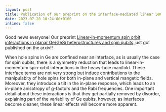 ```yaml
---
layout: post
title: Publication of our preprint on the interface-mediated linear SOC in Ge/GeSi
date: 2023-07-20 10:24:00+0100
inline: false
---
```

Good news everyone! Our preprint <a href="https://arxiv.org/abs/2307.10007">Linear-in-momentum spin orbit interactions in planar Ge/GeSi heterostructures and spin qubits</a> just got published on the arxiv!!


When hole spins in Ge are confined near an interface, as is usually the case for spin qubits, there is a symmetry reduction that leads to linear-in-momentum spin-orbit interactions in the heavy-hole manifold. These interface terms are not very strong but induce contributions to the manipulabity of hole spins for both in-plane and vertical mangetic fields. Moreover, they introduce a tilt in the in-plane response, which leads to an in-plane anisotropy of g-factors and the Rabi frequencies. One important detail about these interactions is that they get partially removed by disorder, explaining part of the variability of Ge qubits, however, as interfaces become cleaner, these linear effects will become more apparent.
